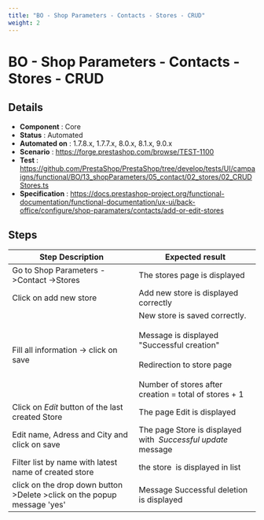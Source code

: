 ```yaml
---
title: "BO - Shop Parameters - Contacts - Stores - CRUD"
weight: 2
---
```


# BO - Shop Parameters - Contacts - Stores - CRUD
## Details
* **Component** : Core
* **Status** : Automated
* **Automated on** : 1.7.8.x, 1.7.7.x, 8.0.x, 8.1.x, 9.0.x
* **Scenario** : https://forge.prestashop.com/browse/TEST-1100
* **Test** : https://github.com/PrestaShop/PrestaShop/tree/develop/tests/UI/campaigns/functional/BO/13_shopParameters/05_contact/02_stores/02_CRUDStores.ts
* **Specification** : https://docs.prestashop-project.org/functional-documentation/functional-documentation/ux-ui/back-office/configure/shop-paramaters/contacts/add-or-edit-stores

## Steps
| Step Description | Expected result |
| ----- | ----- |
| Go to Shop Parameters ->Contact ->Stores | The stores page is displayed |
| Click on add new store | Add new store is displayed correctly |
| Fill all information -> click on save | New store is saved correctly.<br><br>Message is displayed "Successful creation"<br><br>Redirection to store page<br><br>Number of stores after creation = total of stores + 1 |
| Click on *_Edit_* button of the last created Store | The page Edit is displayed |
| Edit name, Adress and City and click on save | The page Store is displayed with  _*Successful update*_ message |
| Filter list by name with latest name of created store | the store  is displayed in list |
| click on the drop down button >Delete >click on the popup message 'yes' | Message Successful deletion is displayed |
